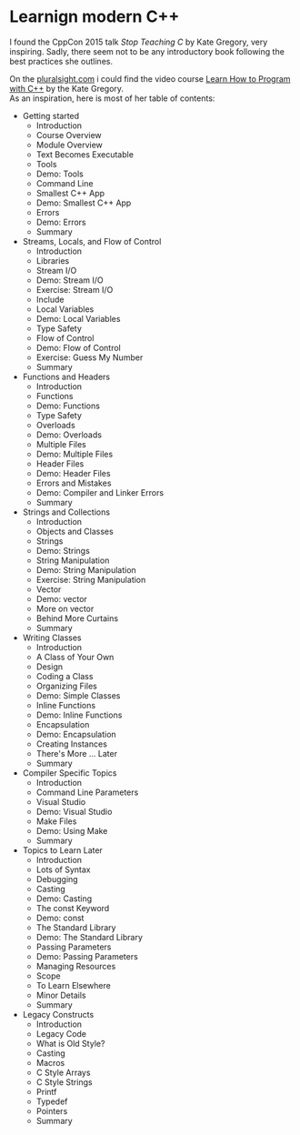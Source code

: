 # Learnign modern C++

I found  the CppCon 2015 talk _Stop Teaching C_ by Kate Gregory, very inspiring. Sadly, there seem not to be any introductory book following the best practices she outlines.

On the [pluralsight.com](http://pluralisight.com/) i could find the video course [Learn How to Program with C++](http://app.pluralsight.com/courses/learn-programming-cplusplus) by the Kate Gregory.  
As an inspiration, here is most of her table of contents:

- Getting started
  - Introduction
  - Course Overview
  - Module Overview
  - Text Becomes Executable
  - Tools
  - Demo: Tools
  - Command Line
  - Smallest C++ App
  - Demo: Smallest C++ App
  - Errors
  - Demo: Errors
  - Summary
- Streams, Locals, and Flow of Control
  - Introduction
  - Libraries
  - Stream I/O
  - Demo: Stream I/O
  - Exercise: Stream I/O
  - Include
  - Local Variables
  - Demo: Local Variables
  - Type Safety
  - Flow of Control
  - Demo: Flow of Control
  - Exercise: Guess My Number
  - Summary
- Functions and Headers
  - Introduction
  - Functions
  - Demo: Functions
  - Type Safety
  - Overloads
  - Demo: Overloads
  - Multiple Files
  - Demo: Multiple Files
  - Header Files
  - Demo: Header Files
  - Errors and Mistakes
  - Demo: Compiler and Linker Errors
  - Summary
- Strings and Collections
  - Introduction
  - Objects and Classes
  - Strings
  - Demo: Strings
  - String Manipulation
  - Demo: String Manipulation
  - Exercise: String Manipulation
  - Vector
  - Demo: vector
  - More on vector
  - Behind More Curtains
  - Summary
- Writing Classes
  - Introduction
  - A Class of Your Own
  - Design
  - Coding a Class
  - Organizing Files
  - Demo: Simple Classes
  - Inline Functions
  - Demo: Inline Functions
  - Encapsulation
  - Demo: Encapsulation
  - Creating Instances
  - There's More ... Later
  - Summary
- Compiler Specific Topics
  - Introduction
  - Command Line Parameters
  - Visual Studio
  - Demo: Visual Studio
  - Make Files
  - Demo: Using Make
  - Summary
- Topics to Learn Later
  - Introduction
  - Lots of Syntax
  - Debugging
  - Casting
  - Demo: Casting
  - The const Keyword
  - Demo: const
  - The Standard Library
  - Demo: The Standard Library
  - Passing Parameters
  - Demo: Passing Parameters
  - Managing Resources
  - Scope
  - To Learn Elsewhere
  - Minor Details
  - Summary
- Legacy Constructs
  - Introduction
  - Legacy Code
  - What is Old Style?
  - Casting
  - Macros
  - C Style Arrays
  - C Style Strings
  - Printf
  - Typedef
  - Pointers
  - Summary
